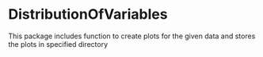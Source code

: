 # DistributionOfVariables
This package includes function to create plots for the given data and stores the plots in specified directory
